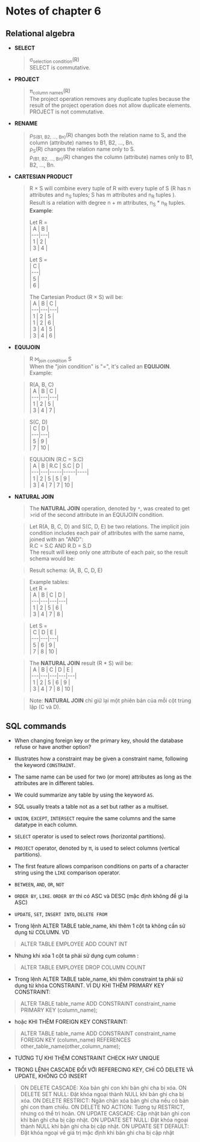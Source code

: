 # Notes of chapter 6

## Relational algebra

- **SELECT**

  > σ<sub>selection condition</sub>(R)  
  > SELECT is commutative.

- **PROJECT**

  > π<sub>column names</sub>(R)  
  > The project operation removes any duplicate tuples because the result of the project operation does not allow duplicate elements.  
  > PROJECT is not commutative.

- **RENAME**

  > ρ<sub>S(B1, B2, ..., Bn)</sub>(R) changes both the relation name to S, and the column (attribute) names to B1, B2, ..., Bn.  
  > ρ<sub>S</sub>(R) changes the relation name only to S.  
  > ρ<sub>(B1, B2, ..., Bn)</sub>(R) changes the column (attribute) names only to B1, B2, ..., Bn.

- **CARTESIAN PRODUCT**

  > R × S will combine every tuple of R with every tuple of S (R has n attributes and n<sub>S</sub> tuples; S has m attributes and n<sub>R</sub> tuples ).  
  > Result is a relation with degree n + m attributes, n<sub>S</sub> \* n<sub>R</sub> tuples.
  > **Example**:
  >
  > Let R =  
  > | A | B |  
  > |---|---|  
  > | 1 | 2 |  
  > | 3 | 4 |
  >
  > Let S =  
  > | C |  
  > |---|  
  > | 5 |  
  > | 6 |
  >
  > The Cartesian Product (R × S) will be:  
  > | A | B | C |  
  > |---|---|---|  
  > | 1 | 2 | 5 |  
  > | 1 | 2 | 6 |  
  > | 3 | 4 | 5 |  
  > | 3 | 4 | 6 |

- **EQUIJOIN**

  > R ⨝<sub>join condition</sub> S  
  > When the "join condition" is "=", it's called an **EQUIJOIN**.  
  > Example:

  > R(A, B, C)  
  > | A | B | C |  
  > |---|---|---|  
  > | 1 | 2 | 5 |  
  > | 3 | 4 | 7 |

  > S(C, D)  
  > | C | D |  
  > |---|---|  
  > | 5 | 9 |  
  > | 7 | 10 |

  > EQUIJOIN (R.C = S.C)  
  > | A | B | R.C | S.C | D |  
  > |---|---|-----|-----|----|  
  > | 1 | 2 | 5 | 5 | 9 |  
  > | 3 | 4 | 7 | 7 | 10 |

- **NATURAL JOIN**

  > The **NATURAL JOIN** operation, denoted by `*`, was created to get >rid of the second attribute in an EQUIJOIN condition.

  > Let R(A, B, C, D) and S(C, D, E) be two relations. The implicit join condition includes each pair of attributes with the same name, joined with an "AND":  
  > R.C = S.C AND R.D = S.D  
  > The result will keep only one attribute of each pair, so the result schema would be:

  > Result schema: (A, B, C, D, E)

  > Example tables:  
  > Let R =  
  > | A | B | C | D |  
  > |---|---|---|---|  
  > | 1 | 2 | 5 | 6 |  
  > | 3 | 4 | 7 | 8 |

  > Let S =  
  > | C | D | E |  
  > |---|---|---|  
  > | 5 | 6 | 9 |  
  > | 7 | 8 | 10 |

  > The **NATURAL JOIN** result (R \* S) will be:  
  > | A | B | C | D | E |  
  > |---|---|---|---|---|  
  > | 1 | 2 | 5 | 6 | 9 |  
  > | 3 | 4 | 7 | 8 | 10 |

  > Note: **NATURAL JOIN** chỉ giữ lại một phiên bản của mỗi cột trùng lặp (C và D).

## SQL commands

- When changing foreign key or the primary key, should the database refuse or have another option?

- Illustrates how a constraint may be given a constraint name, following the keyword `CONSTRAINT`.

- The same name can be used for two (or more) attributes as long as the attributes are in different tables.

- We could summarize any table by using the keyword `AS`.

- SQL usually treats a table not as a set but rather as a multiset.

- `UNION`, `EXCEPT`, `INTERSECT` require the same columns and the same datatype in each column.

- `SELECT` operator is used to select rows (horizontal partitions).

- `PROJECT` operator, denoted by π, is used to select columns (vertical partitions).

- The first feature allows comparison conditions on parts of a character string using the `LIKE` comparison operator.

- `BETWEEN`, `AND`, `OR`, `NOT`

- `ORDER BY`, `LIKE`. `ORDER BY` thì có ASC và DESC (mặc định không để gì la ASC)

- `UPDATE`, `SET`, `INSERT INTO`, `DELETE FROM`

- Trong lệnh ALTER TABLE table_name, khi thêm 1 cột ta không cần sử dụng từ COLUMN. VD
> ALTER TABLE EMPLOYEE
> ADD COUNT INT
- Nhưng khi xóa 1 cột ta phải sử dụng cụm column :
> ALTER TABLE EMPLOYEE
> DROP COLUMN COUNT

- Trong lệnh ALTER TABLE table_name, khi thêm constraint ta phải sử dụng từ khóa CONSTRAINT. VÍ DỤ KHI THÊM PRIMARY KEY CONSTRAINT:
> ALTER TABLE table_name
> ADD CONSTRAINT constraint_name PRIMARY KEY (column_name);
- hoặc KHI THÊM FOREIGN KEY CONSTRAINT:
> ALTER TABLE table_name
> ADD CONSTRAINT constraint_name FOREIGN KEY (column_name)
> REFERENCES other_table_name(other_column_name);
- TƯƠNG TỰ KHI THÊM CONSTRAINT CHECK HAY UNIQUE

- TRONG LỆNH CASCADE ĐỐI VỚI REFERECING KEY, CHỈ CÓ DELETE VÀ UPDATE, KHÔNG CÓ INSERT
> ON DELETE CASCADE: Xóa bản ghi con khi bản ghi cha bị xóa.
> ON DELETE SET NULL: Đặt khóa ngoại thành NULL khi bản ghi cha bị xóa.
> ON DELETE RESTRICT: Ngăn chặn xóa bản ghi cha nếu có bản ghi con tham chiếu.
> ON DELETE NO ACTION: Tương tự RESTRICT, nhưng có thể trì hoãn.
> ON UPDATE CASCADE: Cập nhật bản ghi con khi bản ghi cha bị cập nhật.
> ON UPDATE SET NULL: Đặt khóa ngoại thành NULL khi bản ghi cha bị cập nhật.
> ON UPDATE SET DEFAULT: Đặt khóa ngoại về giá trị mặc định khi bản ghi cha bị cập nhật
